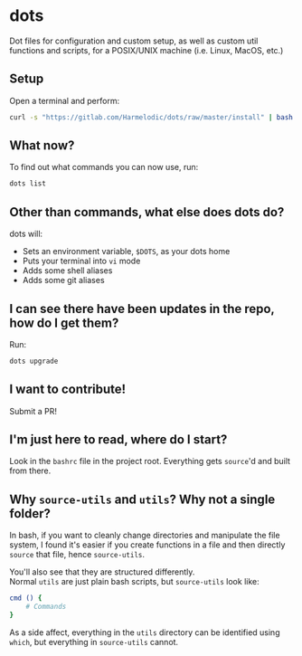 # dots

Dot files for configuration and custom setup, as well as custom util functions and scripts, for a POSIX/UNIX machine (i.e. Linux, MacOS, etc.)

## Setup

Open a terminal and perform:

```bash
curl -s "https://gitlab.com/Harmelodic/dots/raw/master/install" | bash
```

## What now?

To find out what commands you can now use, run:

```bash
dots list
```

## Other than commands, what else does dots do?

dots will:

- Sets an environment variable, `$DOTS`, as your dots home
- Puts your terminal into `vi` mode
- Adds some shell aliases
- Adds some git aliases

## I can see there have been updates in the repo, how do I get them?

Run:

```bash
dots upgrade
```

## I want to contribute!

Submit a PR!

## I'm just here to read, where do I start?

Look in the `bashrc` file in the project root. Everything gets `source`'d and built from there.

## Why `source-utils` and `utils`? Why not a single folder?

In bash, if you want to cleanly change directories and manipulate the file system, I found it's easier if you create functions in a file and then directly `source` that file, hence `source-utils`.

You'll also see that they are structured differently.  
Normal `utils` are just plain bash scripts, but `source-utils` look like:

```bash
cmd () {
    # Commands
}
```

As a side affect, everything in the `utils` directory can be identified using `which`, but everything in `source-utils` cannot.